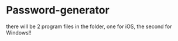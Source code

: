 # Password-generator
there will be 2 program files in the folder, one for iOS, the second for Windows!!
